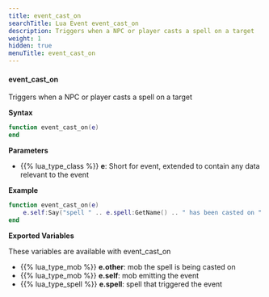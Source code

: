 ```yaml
---
title: event_cast_on
searchTitle: Lua Event event_cast_on
description: Triggers when a NPC or player casts a spell on a target
weight: 1
hidden: true
menuTitle: event_cast_on
---
```


#### event_cast_on

Triggers when a NPC or player casts a spell on a target

**Syntax**
```lua
function event_cast_on(e)
end
```

**Parameters**
- {{% lua_type_class %}} **e**: Short for event, extended to contain any data relevant to the event

**Example**

```lua
function event_cast_on(e)
    e.self:Say("spell " .. e.spell:GetName() .. " has been casted on " .. e.other:GetName() .. "!");
end
```

**Exported Variables**

These variables are available with event_cast_on
- {{% lua_type_mob %}} **e.other**: mob the spell is being casted on
- {{% lua_type_mob %}} **e.self**: mob emitting the event
- {{% lua_type_spell %}} **e.spell**: spell that triggered the event